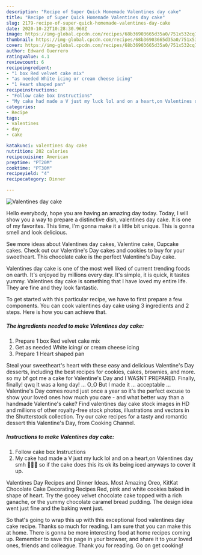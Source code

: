 ```yaml
---
description: "Recipe of Super Quick Homemade Valentines day cake"
title: "Recipe of Super Quick Homemade Valentines day cake"
slug: 2179-recipe-of-super-quick-homemade-valentines-day-cake
date: 2020-10-22T10:28:30.960Z
image: https://img-global.cpcdn.com/recipes/68b36903665d35a0/751x532cq70/valentines-day-cake-recipe-main-photo.jpg
thumbnail: https://img-global.cpcdn.com/recipes/68b36903665d35a0/751x532cq70/valentines-day-cake-recipe-main-photo.jpg
cover: https://img-global.cpcdn.com/recipes/68b36903665d35a0/751x532cq70/valentines-day-cake-recipe-main-photo.jpg
author: Edward Guerrero
ratingvalue: 4.1
reviewcount: 6
recipeingredient:
- "1 box Red velvet cake mix"
- "as needed White icing or cream cheese icing"
- "1 Heart shaped pan"
recipeinstructions:
- "Follow cake box Instructions"
- "My cake had made a V just my luck lol and on a heart,on Valentines day smh 🤦🏼‍♀️ so if the cake does this its ok its being iced anyways to cover it up."
categories:
- Recipe
tags:
- valentines
- day
- cake

katakunci: valentines day cake 
nutrition: 202 calories
recipecuisine: American
preptime: "PT20M"
cooktime: "PT30M"
recipeyield: "4"
recipecategory: Dinner

---
```



![Valentines day cake](https://img-global.cpcdn.com/recipes/68b36903665d35a0/751x532cq70/valentines-day-cake-recipe-main-photo.jpg)

Hello everybody, hope you are having an amazing day today. Today, I will show you a way to prepare a distinctive dish, valentines day cake. It is one of my favorites. This time, I'm gonna make it a little bit unique. This is gonna smell and look delicious.

See more ideas about Valentines day cakes, Valentine cake, Cupcake cakes. Check out our Valentine&#39;s Day cakes and cookies to buy for your sweetheart. This chocolate cake is the perfect Valentine&#39;s Day cake.

Valentines day cake is one of the most well liked of current trending foods on earth. It's enjoyed by millions every day. It's simple, it is quick, it tastes yummy. Valentines day cake is something that I have loved my entire life. They are fine and they look fantastic.


To get started with this particular recipe, we have to first prepare a few components. You can cook valentines day cake using 3 ingredients and 2 steps. Here is how you can achieve that.

<!--inarticleads1-->

##### The ingredients needed to make Valentines day cake:

1. Prepare 1 box Red velvet cake mix
1. Get as needed White icing/ or cream cheese icing
1. Prepare 1 Heart shaped pan


Steal your sweetheart&#39;s heart with these easy and delicious Valentine&#39;s Day desserts, including the best recipes for cookies, cakes, brownies, and more. so my bf got me a cake for Valentine&#39;s Day and I WASNT PREPARED. Finally, finally! qwq It was a long day! … O_O But I made it … acceptable … Valentine&#39;s Day comes round just once a year so it&#39;s the perfect excuse to show your loved ones how much you care - and what better way than a handmade Valentine&#39;s cake? Find valentines day cake stock images in HD and millions of other royalty-free stock photos, illustrations and vectors in the Shutterstock collection. Try our cake recipes for a tasty and romantic dessert this Valentine&#39;s Day, from Cooking Channel. 

<!--inarticleads2-->

##### Instructions to make Valentines day cake:

1. Follow cake box Instructions
1. My cake had made a V just my luck lol and on a heart,on Valentines day smh 🤦🏼‍♀️ so if the cake does this its ok its being iced anyways to cover it up.


Valentines Day Recipes and Dinner Ideas. Most Amazing Oreo, KitKat Chocolate Cake Decorating Recipes Red, pink and white cookies baked in shape of heart. Try the gooey velvet chocolate cake topped with a rich ganache, or the yummy chocolate caramel bread pudding. The design idea went just fine and the baking went just. 

So that's going to wrap this up with this exceptional food valentines day cake recipe. Thanks so much for reading. I am sure that you can make this at home. There is gonna be more interesting food at home recipes coming up. Remember to save this page in your browser, and share it to your loved ones, friends and colleague. Thank you for reading. Go on get cooking!
